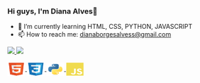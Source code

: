 ### Hi guys, I'm Diana Alves👋

- 🌱 I’m currently learning HTML, CSS, PYTHON, JAVASCRIPT
- 📫 How to reach me: dianaborgesalvess@gmail.com

<div>
  <a href="https://github.com/diana-alves">
  <img height="180em" src="https://github-readme-stats.vercel.app/api?username=diana-alves&show_icons=true&theme=react&include_all_commits=true&count_private=true"/>
  <img height="180em" src="https://github-readme-stats.vercel.app/api/top-langs/?username=diana-alves&layout=compact&langs_count=7&theme=react"/>
</div>
    
  <div style="display: inline_block"><br>
    <img align="center" alt="Gab-HTML" height="30" width="40" src="https://raw.githubusercontent.com/devicons/devicon/master/icons/html5/html5-original.svg">
    <img align="center" alt="Gab-CSS" height="30" width="40" src="https://raw.githubusercontent.com/devicons/devicon/master/icons/css3/css3-original.svg">  
    <img align="center" alt="Python" height="30" width="40" src="https://raw.githubusercontent.com/devicons/devicon/master/icons/python/python-original.svg">
    <img align="center" alt="Gab-Js" height="30" width="40" src="https://raw.githubusercontent.com/devicons/devicon/master/icons/javascript/javascript-plain.svg">
</div>

